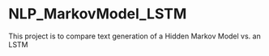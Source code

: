 # NLP_MarkovModel_LSTM
This project is to compare text generation of a Hidden Markov Model vs. an LSTM
